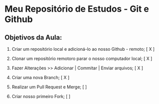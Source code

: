 # Meu Repositório de Estudos - Git e Github

## Objetivos da Aula:

1. Criar um repositório local e adicioná-lo ao nosso Github - remoto; [ X ]

2. Clonar um repositório remotoro parar o nosso computador local; [ X ]

3. Fazer Alterações >> Adicionar | Commitar | Enviar arquivos; [ X ]

4. Criar uma nova Branch; [ X ]

5. Realizar um Pull Request e Merge; [ ]

7. Criar nosso primeiro Fork; [ ]